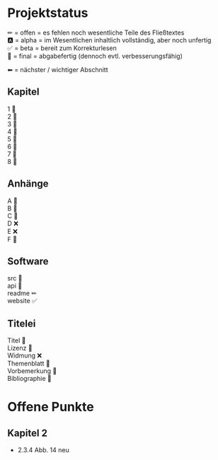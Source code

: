 Projektstatus
=============

✏	= offen = es fehlen noch wesentliche Teile des Fließtextes  
🅰	= alpha = im Wesentlichen inhaltlich vollständig, aber noch unfertig  
✅	= beta  = bereit zum Korrekturlesen  
🎉	= final = abgabefertig (dennoch evtl. verbesserungsfähig)

⬅ = nächster / wichtiger Abschnitt


Kapitel
-------

1 🎉  
2 🎉  
3 🎉  
4 🎉  
5 🎉  
6 🎉  
7 🎉  
8 🎉


Anhänge
-------

A 🎉  
B 🎉  
C 🎉  
D ❌  
E ❌  
F 🎉


Software
--------

src 🎉  
api 🎉  
readme ✏  
website ✅


Titelei
-------

Titel 🎉  
Lizenz 🎉  
Widmung ❌  
Themenblatt 🎉  
Vorbemerkung 🎉  
Bibliographie 🎉



Offene Punkte
=============

Kapitel 2
---------

- 2.3.4 Abb. 14 neu
